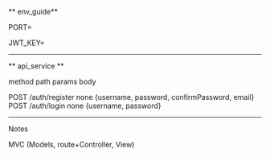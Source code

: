 ** env_guide**

PORT=

JWT_KEY=

---------

** api_service **

method        path              params      body

POST        /auth/register      none        {username, password, confirmPassword, email}
POST        /auth/login         none        {username, password}



--------

Notes

MVC (Models, route+Controller, View)


